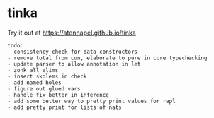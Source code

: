 # tinka

Try it out at https://atennapel.github.io/tinka

```
todo:
- consistency check for data constructors
- remove total from con, elaborate to pure in core typechecking
- update parser to allow annotation in let
- zonk all elims
- insert skolems in check
- add named holes
- figure out glued vars
- handle fix better in inference
- add some better way to pretty print values for repl
- add pretty print for lists of nats
```
